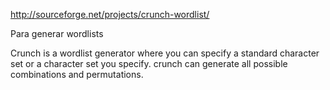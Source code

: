 http://sourceforge.net/projects/crunch-wordlist/

Para generar wordlists

Crunch is a wordlist generator where you can specify a standard character set or a character set you specify. crunch can generate all possible combinations and permutations.


